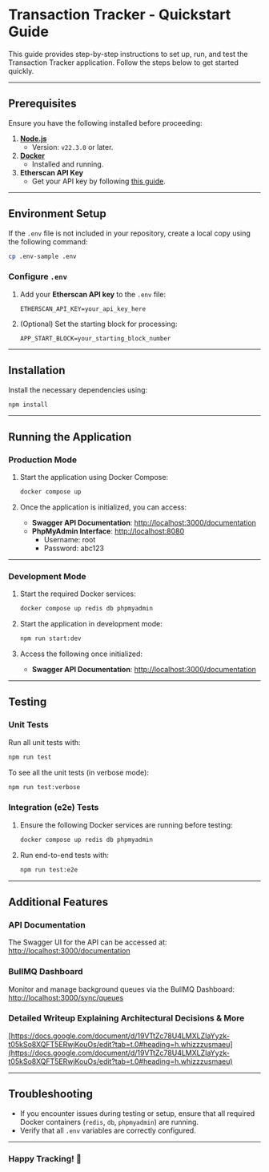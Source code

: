 # Transaction Tracker - Quickstart Guide

This guide provides step-by-step instructions to set up, run, and test the Transaction Tracker application. Follow the steps below to get started quickly.

---

## Prerequisites

Ensure you have the following installed before proceeding:

1. **[Node.js](https://nodejs.org/en/download)**  
   - Version: `v22.3.0` or later.
2. **[Docker](https://docs.docker.com/engine/install/)**  
   - Installed and running.
3. **Etherscan API Key**  
   - Get your API key by following [this guide](https://docs.etherscan.io/getting-started/viewing-api-usage-statistics).

---

## Environment Setup

If the `.env` file is not included in your repository, create a local copy using the following command:

```bash
cp .env-sample .env
```

### Configure `.env`
1. Add your **Etherscan API key** to the `.env` file:
   ```plaintext
   ETHERSCAN_API_KEY=your_api_key_here
   ```
2. (Optional) Set the starting block for processing:
   ```plaintext
   APP_START_BLOCK=your_starting_block_number
   ```

---

## Installation

Install the necessary dependencies using:

```bash
npm install
```

---

## Running the Application

### **Production Mode**

1. Start the application using Docker Compose:

   ```bash
   docker compose up
   ```

2. Once the application is initialized, you can access:
   - **Swagger API Documentation**: [http://localhost:3000/documentation](http://localhost:3000/documentation)
   - **PhpMyAdmin Interface**: [http://localhost:8080](http://localhost:8080)
     - Username: root
     - Password: abc123
  
---

### **Development Mode**

1. Start the required Docker services:

   ```bash
   docker compose up redis db phpmyadmin
   ```

2. Start the application in development mode:

   ```bash
   npm run start:dev
   ```

3. Access the following once initialized:
   - **Swagger API Documentation**: [http://localhost:3000/documentation](http://localhost:3000/documentation)

---

## Testing

### **Unit Tests**

Run all unit tests with:

```bash
npm run test
```

To see all the unit tests (in verbose mode):

```bash
npm run test:verbose
```

### **Integration (e2e) Tests**

1. Ensure the following Docker services are running before testing:
   ```bash
   docker compose up redis db phpmyadmin
   ```

2. Run end-to-end tests with:

   ```bash
   npm run test:e2e
   ```

---

## Additional Features

### **API Documentation**
The Swagger UI for the API can be accessed at:  
[http://localhost:3000/documentation](http://localhost:3000/documentation)

### **BullMQ Dashboard**
Monitor and manage background queues via the BullMQ Dashboard:  
[http://localhost:3000/sync/queues](http://localhost:3000/sync/queues)

### **Detailed Writeup Explaining Architectural Decisions & More**
[https://docs.google.com/document/d/19VTtZc78U4LMXLZIaYyzk-t05kSo8XQFT5ERwjKouOs/edit?tab=t.0#heading=h.whizzzusmaeu](https://docs.google.com/document/d/19VTtZc78U4LMXLZIaYyzk-t05kSo8XQFT5ERwjKouOs/edit?tab=t.0#heading=h.whizzzusmaeu)

---

## Troubleshooting

- If you encounter issues during testing or setup, ensure that all required Docker containers (`redis`, `db`, `phpmyadmin`) are running.
- Verify that all `.env` variables are correctly configured.

---

### **Happy Tracking!** 🚀
